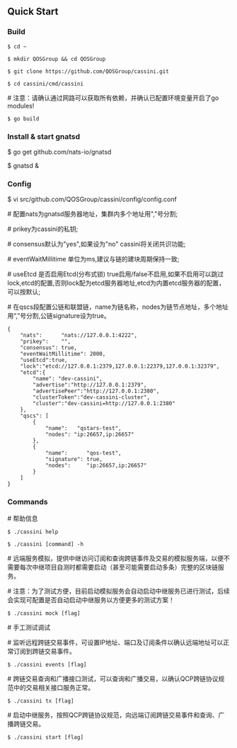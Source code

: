 ## Quick Start

### Build

```
$ cd ~

$ mkdir QOSGroup && cd QOSGroup

$ git clone https://github.com/QOSGroup/cassini.git

$ cd cassini/cmd/cassini
```

\# 注意：请确认通过网路可以获取所有依赖，并确认已配置环境变量开启了go modules!

```
$ go build
```

### Install & start gnatsd

$ go get github.com/nats-io/gnatsd

$ gnatsd & 

### Config

$ vi src/github.com/QOSGroup/cassini/config/config.conf

\# 配置nats为gnatsd服务器地址，集群内多个地址用","号分割;  

\# prikey为cassini的私钥; 

\# consensus默认为"yes",如果设为"no" cassini将关闭共识功能;  

\# eventWaitMillitime 单位为ms,建议与链的建块周期保持一致; 

\# useEtcd 是否启用Etcd(分布式锁) true启用/false不启用,如果不启用可以跳过 lock,etcd的配置,否则lock配为etcd服务器地址,etcd为内置etcd服务器的配置，可以按默认;

\# 在qscs段配置公链和联盟链，name为链名称，nodes为链节点地址，多个地址用“,”号分割,公链signature设为true。 
```
{
    "nats":      "nats://127.0.0.1:4222",
    "prikey":    "", 
    "consensus": true,
    "eventWaitMillitime": 2000,
    "useEtcd":true,
    "lock":"etcd://127.0.0.1:2379,127.0.0.1:22379,127.0.0.1:32379",
    "etcd":{
        "name": "dev-cassini",
        "advertise":"http://127.0.0.1:2379",
        "advertisePeer":"http://127.0.0.1:2380",
        "clusterToken":"dev-cassini-cluster",
        "cluster":"dev-cassini=http://127.0.0.1:2380"
    },
    "qscs": [
        {
            "name":   "qstars-test",
            "nodes": "ip:26657,ip:26657"
        },
        {
            "name":      "qos-test",
            "signature": true,
            "nodes":     "ip:26657,ip:26657"
        }
    ]
}
```

### Commands

\# 帮助信息

```
$ ./cassini help

$ ./cassini [command] -h
```

\# 远端服务模拟，提供中继访问订阅和查询跨链事件及交易的模拟服务端，以便不需要每次中继项目自测时都需要启动（甚至可能需要启动多条）完整的区块链服务。

\# 注意：为了测试方便，目前启动模拟服务会自动启动中继服务已进行测试，后续会实现可配置是否自动启动中继服务以方便更多的测试方案！

```
$ ./cassini mock [flag]
```

\# 手工测试调试

\# 监听远程跨链交易事件，可设置IP地址、端口及订阅条件以确认远端地址可以正常订阅到跨链交易事件。

```
$ ./cassini events [flag]
```

\# 跨链交易查询和广播接口测试，可以查询和广播交易，以确认QCP跨链协议规范中的交易相关接口服务正常。

```
$ ./cassini tx [flag]
```

\# 启动中继服务，按照QCP跨链协议规范，向远端订阅跨链交易事件和查询、广播跨链交易。

```
$ ./cassini start [flag]
```

